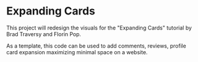 # Expanding Cards 

This project will redesign the visuals for the "Expanding Cards" tutorial by Brad Traversy and Florin Pop. 

As a template, this code can be used to add comments, reviews, profile card expansion maximizing minimal space on a website.